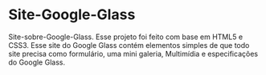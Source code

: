 # Site-Google-Glass
Site-sobre-Google-Glass. Esse projeto foi feito com base em HTML5 e CSS3.  Esse site do Google Glass contém elementos simples de que todo site precisa como formulário, uma mini galeria, Multimídia e especificações do Google Glass.
